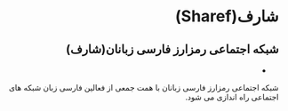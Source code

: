 <div dir="rtl">

# شارف(Sharef)

## شبکه اجتماعی رمزارز فارسی زبانان(شارف)
-
شبکه اجتماعی رمزارز فارسی زبانان با همت جمعی از فعالین فارسی زبان شبکه های اجتماعی راه اندازی می شود.

</div>
